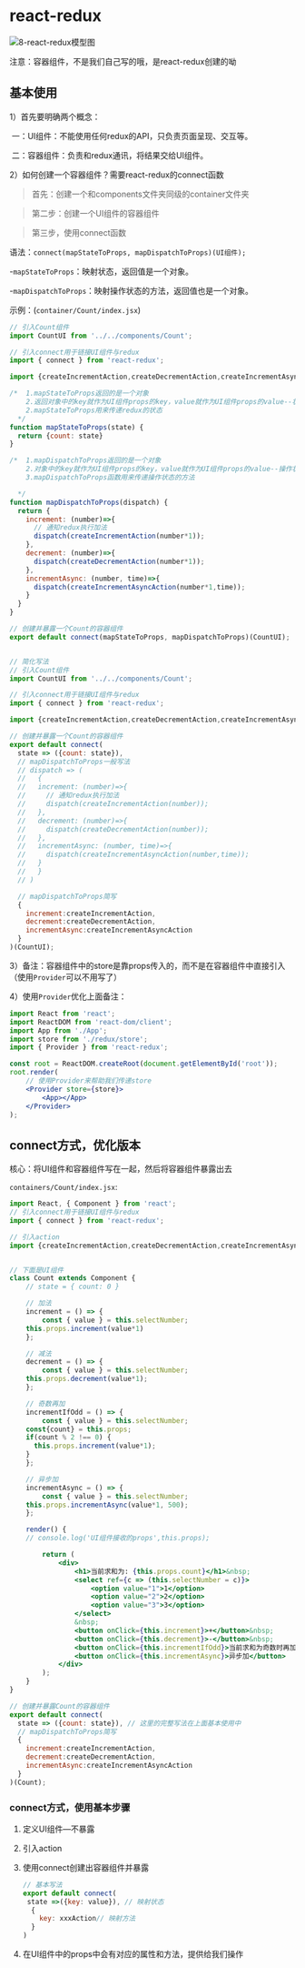 # react-redux

![8-react-redux模型图](../../前端图片/react/8-react-redux模型图.png)



注意：容器组件，不是我们自己写的哦，是react-redux创建的呦



## 基本使用

1）首先要明确两个概念：

​		一：UI组件：不能使用任何redux的API，只负责页面呈现、交互等。

​		二：容器组件：负责和redux通讯，将结果交给UI组件。

2）如何创建一个容器组件？需要react-redux的connect函数

>首先：创建一个和components文件夹同级的container文件夹

>第二步：创建一个UI组件的容器组件

>第三步，使用connect函数

语法：`connect(mapStateToProps, mapDispatchToProps)(UI组件);`

-`mapStateToProps`：映射状态，返回值是一个对象。

-`mapDispatchToProps`：映射操作状态的方法，返回值也是一个对象。

示例：(`container/Count/index.jsx`)

```js
// 引入Count组件
import CountUI from '../../components/Count';

// 引入connect用于链接UI组件与redux
import { connect } from 'react-redux';

import {createIncrementAction,createDecrementAction,createIncrementAsyncAction} from '../../redux/count_action'

/*  1.mapStateToProps返回的是一个对象
    2.返回对象中的key就作为UI组件props的key，value就作为UI组件props的value--状态
    2.mapStateToProps用来传递redux的状态
  */ 
function mapStateToProps(state) {
  return {count: state}
}

/*  1.mapDispatchToProps返回的是一个对象
    2.对象中的key就作为UI组件props的key，value就作为UI组件props的value--操作状态的方法
    3.mapDispatchToProps函数用来传递操作状态的方法

  */ 
function mapDispatchToProps(dispatch) {
  return {
    increment: (number)=>{
      // 通知redux执行加法
      dispatch(createIncrementAction(number*1));
    },
    decrement: (number)=>{
      dispatch(createDecrementAction(number*1));
    },
    incrementAsync: (number, time)=>{
      dispatch(createIncrementAsyncAction(number*1,time));
    }
  }
}

// 创建并暴露一个Count的容器组件
export default connect(mapStateToProps, mapDispatchToProps)(CountUI);


// 简化写法
// 引入Count组件
import CountUI from '../../components/Count';

// 引入connect用于链接UI组件与redux
import { connect } from 'react-redux';

import {createIncrementAction,createDecrementAction,createIncrementAsyncAction} from '../../redux/count_action'

// 创建并暴露一个Count的容器组件
export default connect(
  state => ({count: state}),
  // mapDispatchToProps一般写法
  // dispatch => (
  //   {
  //   increment: (number)=>{
  //     // 通知redux执行加法
  //     dispatch(createIncrementAction(number));
  //   },
  //   decrement: (number)=>{
  //     dispatch(createDecrementAction(number));
  //   },
  //   incrementAsync: (number, time)=>{
  //     dispatch(createIncrementAsyncAction(number,time));
  //   }
  //   }
  // )

  // mapDispatchToProps简写
  {
    increment:createIncrementAction,
    decrement:createDecrementAction,
    incrementAsync:createIncrementAsyncAction
  }
)(CountUI);
```



3）备注：容器组件中的store是靠props传入的，而不是在容器组件中直接引入（使用`Provider`可以不用写了）

4）使用`Provider`优化上面备注：

```jsx
import React from 'react';
import ReactDOM from 'react-dom/client';
import App from './App';
import store from './redux/store';
import { Provider } from 'react-redux';

const root = ReactDOM.createRoot(document.getElementById('root'));
root.render(
	// 使用Provider来帮助我们传递store
	<Provider store={store}>
		<App></App>
	</Provider>
);

```



## connect方式，优化版本

核心：将UI组件和容器组件写在一起，然后将容器组件暴露出去

`containers/Count/index.jsx`:

```jsx
import React, { Component } from 'react';
// 引入connect用于链接UI组件与redux
import { connect } from 'react-redux';

// 引入action
import {createIncrementAction,createDecrementAction,createIncrementAsyncAction} from '../../redux/count_action'


// 下面是UI组件
class Count extends Component {
	// state = { count: 0 }

	// 加法
	increment = () => {
		const { value } = this.selectNumber;
    this.props.increment(value*1)
	};

	// 减法
	decrement = () => {
		const { value } = this.selectNumber;
    this.props.decrement(value*1);
	};

	// 奇数再加
	incrementIfOdd = () => {
		const { value } = this.selectNumber;
    const{count} = this.props;
    if(count % 2 !== 0) {
      this.props.increment(value*1);
    }
	};

	// 异步加
	incrementAsync = () => {
		const { value } = this.selectNumber;
    this.props.incrementAsync(value*1, 500);
	};

	render() {
    // console.log('UI组件接收的props',this.props);

		return (
			<div>
				<h1>当前求和为: {this.props.count}</h1>&nbsp;
				<select ref={c => (this.selectNumber = c)}>
					<option value="1">1</option>
					<option value="2">2</option>
					<option value="3">3</option>
				</select>
				&nbsp;
				<button onClick={this.increment}>+</button>&nbsp;
				<button onClick={this.decrement}>-</button>&nbsp;
				<button onClick={this.incrementIfOdd}>当前求和为奇数时再加</button>&nbsp;
				<button onClick={this.incrementAsync}>异步加</button>
			</div>
		);
	}
}

// 创建并暴露Count的容器组件
export default connect(
  state => ({count: state}), // 这里的完整写法在上面基本使用中
  // mapDispatchToProps简写
  {
    increment:createIncrementAction,
    decrement:createDecrementAction,
    incrementAsync:createIncrementAsyncAction
  }
)(Count);
```



### connect方式，使用基本步骤

1. 定义UI组件—不暴露

2. 引入action

3. 使用connect创建出容器组件并暴露

   ```js
   // 基本写法
   export default connect(
   	state =>({key: value}), // 映射状态
     {
       key: xxxAction// 映射方法
     }
   )
   ```

4. 在UI组件中的props中会有对应的属性和方法，提供给我们操作


